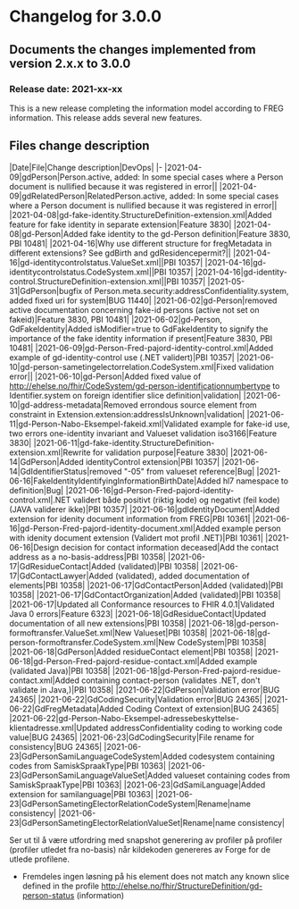 # Changelog for 3.0.0

## Documents the changes implemented from version 2.x.x to 3.0.0

### Release date: 2021-xx-xx

This is a new release completing the information model according to FREG information. This release adds several new features.

## Files change description

|Date|File|Change description|DevOps|
|-
|2021-04-09|gdPerson|Person.active, added: In some special cases where a Person document is nullified because it was registered in error||
|2021-04-09|gdRelatedPerson|RelatedPerson.active, added: In some special cases where a Person document is nullified because it was registered in error||
|2021-04-08|gd-fake-identity.StructureDefinition-extension.xml|Added feature for fake identity in separate extension|Feature 3830|
|2021-04-08|gd-Person|Added fake identity to the gd-Person definition|Feature 3830, PBI 10481|
|2021-04-16|Why use different structure for fregMetadata in different extensions? See gdBirth and gdResidencepermit?||
|2021-04-16|gd-identitycontrolstatus.ValueSet.xml||PBI 10357|
|2021-04-16|gd-identitycontrolstatus.CodeSystem.xml||PBI 10357|
|2021-04-16|gd-identity-control.StructureDefinition-extension.xml||PBI 10357|
|2021-05-31|GdPerson|bugfix of Person.meta.security:addressConfidentiality.system, added fixed uri for system|BUG 11440|
|2021-06-02|gd-Person|removed active documentation concerning fake-id persons (active not set on fakeid)|Feature 3830, PBI 10481|
|2021-06-02|gd-Person, GdFakeIdentity|Added isModifier=true to GdFakeIdentity to signify the importance of the fake identity information if present|Feature 3830, PBI 10481|
|2021-06-09|gd-Person-Fred-pajord-identity-control.xml|Added example of gd-identity-control use (.NET validert)|PBI 10357|
|2021-06-10|gd-person-sametingelectorrelation.CodeSystem.xml|Fixed validation error||
|2021-06-10|gd-Person|Added fixed value of http://ehelse.no/fhir/CodeSystem/gd-person-identificationnumbertype to Identifier.system on foreign identifier slice definition|validation|
|2021-06-10|gd-address-metadata|Removed errondous source element from constraint in Extension.extension:addressIsUnknown|validation|
|2021-06-11|gd-Person-Nabo-Eksempel-fakeid.xml|Validated example for fake-id use, two errors one-identity invariant and Valueset validation iso3166|Feature 3830|
|2021-06-11|gd-fake-identity.StructureDefinition-extension.xml|Rewrite for validation purpose|Feature 3830|
|2021-06-14|GdPerson|Added identityControl extension|PBI 10357|
|2021-06-14|GdIdentifierStatus|removed "-05" from valueset reference|Bug|
|2021-06-16|FakeIdentityIdentifyingInformationBirthDate|Added hl7 namespace to  definition|Bug|
|2021-06-16|gd-Person-Fred-pajord-identity-control.xml|.NET validert både positivt (riktig kode) og negativt (feil kode) (JAVA validerer ikke)|PBI 10357|
|2021-06-16|gdIdentityDocument|Added extension for idenity document information from FREG|PBI 10361|
|2021-06-16|gd-Person-Fred-pajord-identity-document.xml|Added example person with idenity document extension (Validert mot profil .NET)|PBI 10361|
|2021-06-16|Design decision for contact information deceased|Add the contact address as a no-basis-address|PBI 10358|
|2021-06-17|GdResidueContact|Added (validated)|PBI 10358|
|2021-06-17|GdContactLawyer|Added (validated), added documentation of elements|PBI 10358|
|2021-06-17|GdContactPerson|Added (validated)|PBI 10358|
|2021-06-17|GdContactOrganization|Added (validated)|PBI 10358|
|2021-06-17|Updated all Conformance resources to FHIR 4.0.1|Validated Java 0 errors|Feature 6323|
|2021-06-18|GdResidueContact|Updated documentation of all new extensions|PBI 10358|
|2021-06-18|gd-person-formoftransfer.ValueSet.xml|New Valueset|PBI 10358|
|2021-06-18|gd-person-formoftransfer.CodeSystem.xml|New CodeSystem|PBI 10358|
|2021-06-18|GdPerson|Added residueContact element|PBI 10358|
|2021-06-18|gd-Person-Fred-pajord-residue-contact.xml|Added example (validated Java)|PBI 10358|
|2021-06-18|gd-Person-Fred-pajord-residue-contact.xml|Added containing contact-person (validates .NET, don't validate in Java,)|PBI 10358|
|2021-06-22|GdPerson|Validation error|BUG 24365|
|2021-06-22|GdCodingSecurity|Validation error|BUG 24365|
|2021-06-22|GdFregMetadata|Added Coding Context of extension|BUG 24365|
|2021-06-22|gd-Person-Nabo-Eksempel-adressebeskyttelse-klientadresse.xml|Updated addressConfidentiality coding to working code value|BUG 24365|
|2021-06-23|GdCodingSecurity|File rename for consistency|BUG 24365|
|2021-06-23|GdPersonSamiLanguageCodeSystem|Added codesystem containing codes from SamiskSpraakType|PBI 10363|
|2021-06-23|GdPersonSamiLanguageValueSet|Added valueset containing codes from SamiskSpraakType|PBI 10363|
|2021-06-23|GdSamiLanguage|Added extension for samilanguage|PBI 10363|
|2021-06-23|GdPersonSametingElectorRelationCodeSystem|Rename|name consistency|
|2021-06-23|GdPersonSametingElectorRelationValueSet|Rename|name consistency|

Ser ut til å være utfordring med snapshot generering av profiler på profiler (profiler utledet fra no-basis) når kildekoden genereres av Forge for de utlede profilene.

* Fremdeles ingen løsning på his element does not match any known slice defined in the profile http://ehelse.no/fhir/StructureDefinition/gd-person-status (information)
